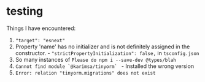 # testing


Things I have encountered:
1. `"target": "esnext"`
2. Property 'name' has no initializer and is not definitely assigned in the constructor. - `"strictPropertyInitialization": false,` in `tsconfig.json`
3. So many instances of `Please do npm i --save-dev @types/blah`
4. ``Cannot find module `@karimsa/tinyorm` `` - Installed the wrong version
5. `Error: relation "tinyorm.migrations" does not exist`